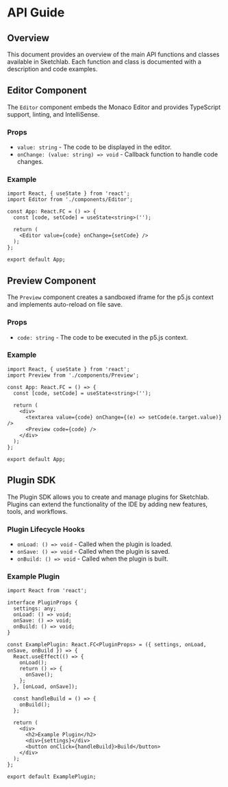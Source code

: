 # API Guide

## Overview
This document provides an overview of the main API functions and classes available in Sketchlab. Each function and class is documented with a description and code examples.

## Editor Component
The `Editor` component embeds the Monaco Editor and provides TypeScript support, linting, and IntelliSense.

### Props
- `value: string` - The code to be displayed in the editor.
- `onChange: (value: string) => void` - Callback function to handle code changes.

### Example
```tsx
import React, { useState } from 'react';
import Editor from './components/Editor';

const App: React.FC = () => {
  const [code, setCode] = useState<string>('');

  return (
    <Editor value={code} onChange={setCode} />
  );
};

export default App;
```

## Preview Component
The `Preview` component creates a sandboxed iframe for the p5.js context and implements auto-reload on file save.

### Props
- `code: string` - The code to be executed in the p5.js context.

### Example
```tsx
import React, { useState } from 'react';
import Preview from './components/Preview';

const App: React.FC = () => {
  const [code, setCode] = useState<string>('');

  return (
    <div>
      <textarea value={code} onChange={(e) => setCode(e.target.value)} />
      <Preview code={code} />
    </div>
  );
};

export default App;
```

## Plugin SDK
The Plugin SDK allows you to create and manage plugins for Sketchlab. Plugins can extend the functionality of the IDE by adding new features, tools, and workflows.

### Plugin Lifecycle Hooks
- `onLoad: () => void` - Called when the plugin is loaded.
- `onSave: () => void` - Called when the plugin is saved.
- `onBuild: () => void` - Called when the plugin is built.

### Example Plugin
```tsx
import React from 'react';

interface PluginProps {
  settings: any;
  onLoad: () => void;
  onSave: () => void;
  onBuild: () => void;
}

const ExamplePlugin: React.FC<PluginProps> = ({ settings, onLoad, onSave, onBuild }) => {
  React.useEffect(() => {
    onLoad();
    return () => {
      onSave();
    };
  }, [onLoad, onSave]);

  const handleBuild = () => {
    onBuild();
  };

  return (
    <div>
      <h2>Example Plugin</h2>
      <div>{settings}</div>
      <button onClick={handleBuild}>Build</button>
    </div>
  );
};

export default ExamplePlugin;
```
